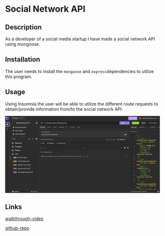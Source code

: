 # Social Network API

## Description

As a developer of a social media startup I have made a social network API using mongoose.


## Installation

The user needs to install the `mongoose` and `express`dependencies to utilize this program.

## Usage

Using Insomnia the user will be able to utilize the different route requests to obtain/provide information from/to the social network API.

![insomnia-screenshot](images/soc-network-insomnia.png)

## Links
[walkthrough-video]()

[github-repo](https://github.com/lllewell/soc-net-api-nosql)


